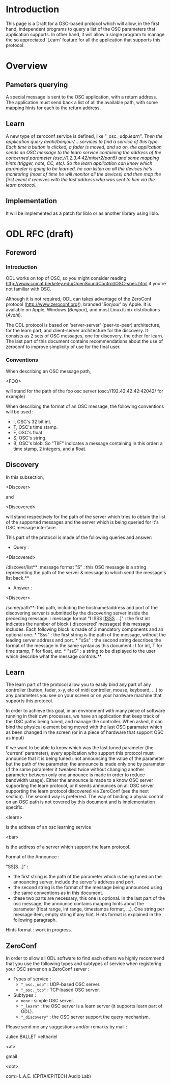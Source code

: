 # Introduction #

This page is a Draft for a OSC-based protocol which will allow, in the first hand, independent programs to query  a list of the OSC parameters that application supports. In other hand, it will allow a single program to manage the so appreciated 'Learn' feature for all the application that supports this protocol.

# Overview #

## Pameters querying ##
A special message is sent to the OSC application, with a return address. The application must send back a list of all the available path, with some mapping hints for each to the return address.

## Learn ##
A new type of zeroconf service is defined, like "_osc._udp._learn". Then the application query avahi/bonjour/... services to find a service of this type. Each time a button is clicked, a fader is moved, and so on, the application sends an OSC message to the learn service containing the address of the concerned parameter (osc://1.2.3.4:42/mixer2/pan5) and some mapping hints (trigger, note, CC, etc). So the learn application can know which parameter is going to be learned, he can listen on all the devices he's monitoring (most of time he will monitor all the devices) and then map the first event it receives with the last address who was sent to him via the learn protocol._

## Implementation ##
It will be implemented as a patch for liblo or as another library using liblo.

# ODL RFC (draft) #

## Foreword ##

### Introduction ###

ODL works on top of OSC, so you might consider reading http://www.cnmat.berkeley.edu/OpenSoundControl/OSC-spec.html if you're not familiar with OSC.

Although it is not required, ODL can takes advantage of the ZeroConf protocol (http://www.zeroconf.org/), branded '_Bonjour_' by Apple. It is available on Apple, Windows (_Bonjour_), and most Linux/Unix distributions (_Avahi_).

The ODL protocol is based on 'server-server' (peer-to-peer) architecture, for the learn part, and client-server architecture for the discovery. It consists as 2 sets of OSC messages, one for discovery, the other for learn. The last part of this document contains recommendations about the use of zeroconf to improve simplicity of use for the final user.

### Conventions ###

When describing an OSC message path, 

&lt;FOO&gt;

 will stand for the path of the foo osc server (osc://192.42.42.42:42042/ for example)

When describing the format of an OSC message, the following conventions will be used :
  * I, OSC's 32 bit int.
  * T, OSC's time stamp.
  * F, OSC's float.
  * S, OSC's string.
  * B, OSC's blob.
So "TIIF" indicates a message containing in this order: a time stamp, 2 integers, and a float.

## Discovery ##

In this subsection, 

&lt;Discover&gt;

 and 

&lt;Discovered&gt;

 will stand respectively for the path of the server which tries to obtain the list of the supported messages and the server which is being queried for it's OSC message interface.

This part of the protocol is made of the following queries and answer:

  * Query : 

&lt;Discovered&gt;

/discover/list**: message format "S" : this OSC message is a string representing the path of the server & message to which send the message's list back.**

  * Answer : 

&lt;Discover&gt;

/some/path**: this path, including the hostname/address and port of the discovering server is submitted by the discovering server inside the preceding message. : message format "I ISSS [[ISSS](ISSS.md) ...]" : the first int indicates the number of block  ('discovered' messages) this message includes. Each following block is made of 3 mandatory components and an optional one.
    * "Sss" : the first string is the path of the message, without the leading server address and port.
    * "sSs" : the second string describes the format of the message in the same syntax as this document : I for int, T for time stamp, F for float, etc.
    * "ssS" : a string to be displayed to the user which describe what the message controls.**

## Learn ##

The learn part of the protocol allow you to easily bind any part of any controller (button, fader, x-y, etc of midi controller, mouse, keyboard, ...) to any parameters you see on your screen or on your hardware machine that supports this protocol.

In order to achieve this goal, in an environment with many piece of software running in their own processes, we have an application that keep track of the OSC paths being tuned, and manage the controller. When asked, it can bind the physical element being moved with the last OSC paramater which as been changed in the screen (or in a piece of hardware that support OSC as input)

If we want to be able to know which was the last tuned parameter (the 'current' parameter), every application who support this protocol must announce that it is being tuned : not announcing the value of the parameter but the path of the parameter, the announce is made only one by parameter (if the same parameter it tweaked twice without changing another parameter between only one announce is made in order to reduce bandwidth usage). Either the announce is made to a know OSC server supporting the learn protocol, or it sends announces on all OSC server supporting the learn protocol discovered via ZeroConf (see the next section). The second way is preferred. The way of binding a physic control on an OSC path is not covered by this document and is implementation specific.



&lt;learn&gt;

 is the address of an osc learning service


&lt;bar&gt;

 is the address of a server which support the learn protocol.

Format of the Announce :

"SS[S...]" :
  * the first string is the path of the parameter which is being tuned on the announcing server, include the server's address and port.
  * the second string is the format of the message being announced using the same conventions as in this document.
  * these two parts are necessary, this one is optional. In the last part of the osc message, the announce contains mapping hints about the parameter (float range, int range, timestamps format, ...). One string per message item, empty string if any hint. Hints format is explained in the following paragraph.

Hints format : work in progress.

## ZeroConf ##

In order to allow all ODL software to find each others we highly recommend that you use the following types and subtypes of service when registering your OSC server on a ZeroConf server :
  * Types of service :
    * `"_osc._udp"` : UDP-based OSC server.
    * `"_osc._tcp"` : TCP-based OSC server.
  * Subtypes :
    * `none` : simple OSC server.
    * `"_learn"` : the OSC server is a learn server (it supports learn part of ODL).
    * `"_discovery"` : the OSC server support the query mechanism.


Please send me any suggestions and/or remarks by mail :

Julien BALLET <elthariel 

&lt;at&gt;

 gmail 

&lt;dot&gt;

 com>
L.A.E. (EPITA/EPITECH Audio Lab)